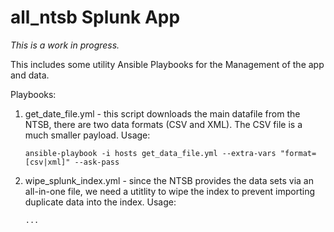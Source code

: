 all_ntsb Splunk App
======

*This is a work in progress.*

This includes some utility Ansible Playbooks for the Management of the app and data.

Playbooks:
1. get_date_file.yml - this script downloads the main datafile from the NTSB, there are two data formats (CSV and XML). The CSV file is a much smaller payload.
Usage:
    ```
    ansible-playbook -i hosts get_data_file.yml --extra-vars "format=[csv|xml]" --ask-pass
    ```
2. wipe_splunk_index.yml - since the NTSB provides the data sets via an all-in-one file, we need a utitlity to wipe the index to prevent importing duplicate data into the index.
Usage:
    ```
    ...
    ```